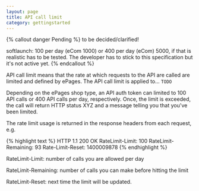 ```yaml
---
layout: page
title: API call limit
category: gettingstarted
---
```


{% callout danger Pending %}
  to be decided/clarified!

  softlaunch: 100 per day  (eCom 1000) or 400 per day (eCom) 5000, if that is realistic has to be tested.
  The developer has to stick to this specification but it's not active yet.
{% endcallout %}

API call limit means that the rate at which requests to the API are called are limited and defined by ePages.
The API call limit is applied to... `TODO`

Depending on the ePages shop type, an API auth token can limited to 100 API calls or 400 API calls per day, respectively. Once, the limit is exceeded, the call will return HTTP status XYZ and a message telling you that you've been limited.

The rate limit usage is returned in the response headers from each request, e.g.

{% highlight text %}
HTTP 1.1 200 OK
RateLimit-Limit: 100
RateLimit-Remaining: 93
Rate-Limit-Reset: 1400009878
{% endhighlight %}

RateLimit-Limit: number of calls you are allowed per day

RateLimit-Remaining: number of calls you can make before hitting the limit

RateLimit-Reset: next time the limit will be updated.
